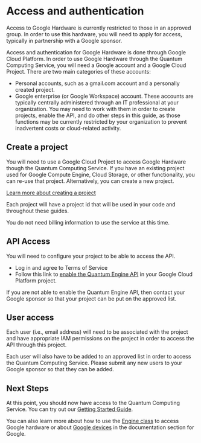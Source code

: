 # Access and authentication

Access to Google Hardware is currently restricted to those in an approved group.
In order to use this hardware, you will need to apply for access, typically in
partnership with a Google sponsor.

Access and authentication for Google Hardware is done through Google Cloud
Platform. In order to use Google Hardware through the Quantum Computing Service,
you will need a Google account and a Google Cloud Project. There are two main
categories of these accounts:

*   Personal accounts, such as a gmail.com account and a personally created
    project.
*   Google enterprise (or Google Workspace) account. These accounts are
    typically centrally administered through an IT professional at your
    organization. You may need to work with them in order to create projects,
    enable the API, and do other steps in this guide, as those functions may be
    currently restricted by your organization to prevent inadvertent costs or
    cloud-related activity.

## Create a project

You will need to use a Google Cloud Project to access Google Hardware though the
Quantum Computing Service. If you have an existing project used for Google
Compute Engine, Cloud Storage, or other functionality, you can re-use that
project. Alternatively, you can create a new project.

[Learn more about creating a project](https://cloud.google.com/docs/overview/)

Each project will have a project id that will be used in your code and
throughout these guides.

You do not need billing information to use the service at this time.

## API Access

You will need to configure your project to be able to access the API.

*   Log in and agree to Terms of Service
*   Follow this link to
    [enable the Quantum Engine API](https://console.cloud.google.com/apis/library/quantum.googleapis.com?returnUrl=quantum)
    in your Google Cloud Platform project.

If you are not able to enable the Quantum Engine API, then contact your Google
sponsor so that your project can be put on the approved list.

## User access

Each user (i.e., email address) will need to be associated with the project and
have appropriate IAM permissions on the project in order to access the API
through this project.

Each user will also have to be added to an approved list in order to access the
Quantum Computing Service. Please submit any new users to your Google sponsor so
that they can be added.

## Next Steps

At this point, you should now have access to the Quantum Computing Service. You
can try out our [Getting Started Guide](../tutorials/google/start.ipynb).

You can also learn more about how to use the [Engine class](engine.md) to access
Google hardware or about [Google devices](devices.md) in the documentation
section for Google.
